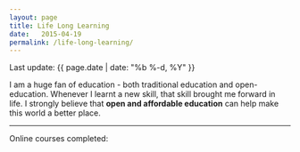 ```yaml
---
layout: page
title: Life Long Learning
date:   2015-04-19
permalink: /life-long-learning/
---
```

<p>Last update: {{ page.date | date: "%b %-d, %Y" }}</p>

I am a huge fan of education - both traditional education and open-education. Whenever I learnt a new skill, that skill brought me forward in life. I strongly believe that **open and affordable education** can help make this world a better place.

***

Online courses completed:
